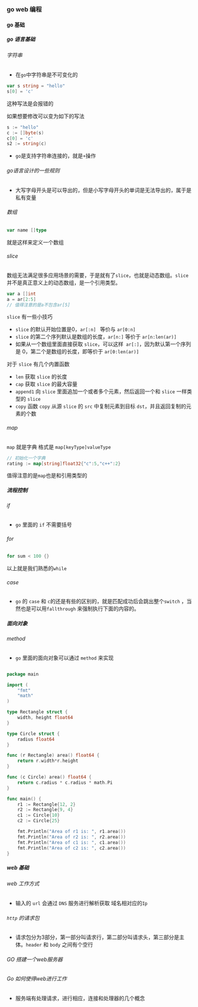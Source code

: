 ### go web 编程

#### go 基础

##### go 语言基础

###### 字符串

* 在`go`中字符串是不可变化的

```go
var s string = "hello"
s[0] = 'c'
```

这种写法是会报错的

如果想要修改可以变为如下的写法

```go
s := "hello"
c := []byte(s)
c[0] = 'c'
s2 := string(c)
```

* `go`是支持字符串连接的，就是`+`操作

###### go语言设计的一些规则

* 大写字母开头是可以导出的，但是小写字母开头的单词是无法导出的，属于是私有变量

###### 数组

```go
var name []type
```

就是这样来定义一个数组

###### slice

数组无法满足很多应用场景的需要，于是就有了`slice`，也就是动态数组。`slice`并不是真正意义上的动态数组，是一个引用类型。

```go
var a []int
a = ar[2:5]
// 值得注意的是a不包含ar[5]
```

`slice` 有一些小技巧

* `slice` 的默认开始位置是0，`ar[:n] ` 等价与 `ar[0:n]`
* `slice` 的第二个序列默认是数组的长度，`ar[n:]` 等价于 `ar[n:len(ar)]`
* 如果从一个数组里面直接获取 `slice`，可以这样` ar[:]`，因为默认第一个序列是 0，第二个是数组的长度，即等价于 `ar[0:len(ar)]`

对于 `slice` 有几个内置函数

*   `len` 获取 `slice` 的长度
*  `cap` 获取 `slice` 的最大容量
* `append1` 向 `slice` 里面追加一个或者多个元素，然后返回一个和 `slice` 一样类型的 `slice`
* `copy` 函数 `copy` 从源 `slice` 的 `src` 中复制元素到目标 `dst`，并且返回复制的元素的个数

###### map

`map` 就是字典 格式是 `map[keyType]valueType`

```go
// 初始化一个字典
rating := map[string]float32{"c":5,"c++":2}
```

值得注意的是`map`也是和引用类型的

##### 流程控制

###### if

* `go` 里面的 `if` 不需要括号

###### for

```go
for sum < 100 {}
```

以上就是我们熟悉的`while`

###### case

* `go` 的 `case` 和 `c`的还是有些的区别的，就是匹配成功后会跳出整个`switch` ，当然也是可以用`fallthrough` 来强制执行下面的内容的。

##### 面向对象

###### method

* `go` 里面的面向对象可以通过 `method` 来实现

```go

package main

import (
    "fmt"
    "math"
)

type Rectangle struct {
    width, height float64
}

type Circle struct {
    radius float64
}

func (r Rectangle) area() float64 {
    return r.width*r.height
}

func (c Circle) area() float64 {
    return c.radius * c.radius * math.Pi
}

func main() {
    r1 := Rectangle{12, 2}
    r2 := Rectangle{9, 4}
    c1 := Circle{10}
    c2 := Circle{25}

    fmt.Println("Area of r1 is: ", r1.area())
    fmt.Println("Area of r2 is: ", r2.area())
    fmt.Println("Area of c1 is: ", c1.area())
    fmt.Println("Area of c2 is: ", c2.area())
}
```

##### web 基础

###### web 工作方式

* 输入的 `url` 会通过 `DNS` 服务进行解析获取	域名相对应的`Ip`

###### `http` 的请求包

* 请求包分为3部分，第一部分叫请求行，第二部分叫请求头，第三部分是主体。`header` 和 `body` 之间有个空行

###### GO 搭建一个web服务器

###### Go 如何使得web进行工作

* 服务端有处理请求，进行相应，连接和处理器的几个概念